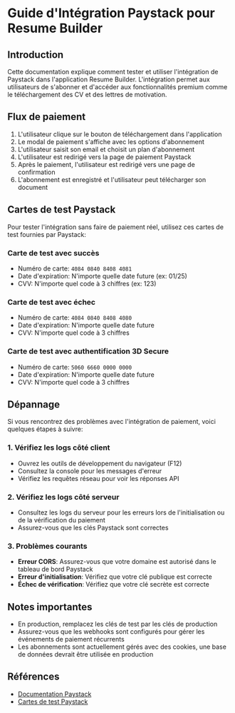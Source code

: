 # Guide d'Intégration Paystack pour Resume Builder

## Introduction

Cette documentation explique comment tester et utiliser l'intégration de Paystack dans l'application Resume Builder. L'intégration permet aux utilisateurs de s'abonner et d'accéder aux fonctionnalités premium comme le téléchargement des CV et des lettres de motivation.

## Flux de paiement

1. L'utilisateur clique sur le bouton de téléchargement dans l'application
2. Le modal de paiement s'affiche avec les options d'abonnement
3. L'utilisateur saisit son email et choisit un plan d'abonnement
4. L'utilisateur est redirigé vers la page de paiement Paystack
5. Après le paiement, l'utilisateur est redirigé vers une page de confirmation
6. L'abonnement est enregistré et l'utilisateur peut télécharger son document

## Cartes de test Paystack

Pour tester l'intégration sans faire de paiement réel, utilisez ces cartes de test fournies par Paystack:

### Carte de test avec succès

- Numéro de carte: `4084 0840 8408 4081`
- Date d'expiration: N'importe quelle date future (ex: 01/25)
- CVV: N'importe quel code à 3 chiffres (ex: 123)

### Carte de test avec échec

- Numéro de carte: `4084 0840 8408 4080`
- Date d'expiration: N'importe quelle date future
- CVV: N'importe quel code à 3 chiffres

### Carte de test avec authentification 3D Secure

- Numéro de carte: `5060 6660 0000 0000`
- Date d'expiration: N'importe quelle date future
- CVV: N'importe quel code à 3 chiffres

## Dépannage

Si vous rencontrez des problèmes avec l'intégration de paiement, voici quelques étapes à suivre:

### 1. Vérifiez les logs côté client

- Ouvrez les outils de développement du navigateur (F12)
- Consultez la console pour les messages d'erreur
- Vérifiez les requêtes réseau pour voir les réponses API

### 2. Vérifiez les logs côté serveur

- Consultez les logs du serveur pour les erreurs lors de l'initialisation ou de la vérification du paiement
- Assurez-vous que les clés Paystack sont correctes

### 3. Problèmes courants

- **Erreur CORS**: Assurez-vous que votre domaine est autorisé dans le tableau de bord Paystack
- **Erreur d'initialisation**: Vérifiez que votre clé publique est correcte
- **Échec de vérification**: Vérifiez que votre clé secrète est correcte

## Notes importantes

- En production, remplacez les clés de test par les clés de production
- Assurez-vous que les webhooks sont configurés pour gérer les événements de paiement récurrents
- Les abonnements sont actuellement gérés avec des cookies, une base de données devrait être utilisée en production

## Références

- [Documentation Paystack](https://paystack.com/docs/api/)
- [Cartes de test Paystack](https://paystack.com/docs/payments/test-payments/)
